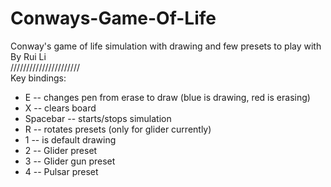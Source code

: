 # Conways-Game-Of-Life

Conway's game of life simulation with drawing and few presets to play with
By Rui Li
<br />//////////////////////<br />
Key bindings:
* E -- changes pen from erase to draw (blue is drawing, red is erasing)
* X -- clears board
* Spacebar -- starts/stops simulation
* R -- rotates presets (only for glider currently)
* 1 -- is default drawing
* 2 -- Glider preset
* 3 -- Glider gun preset
* 4 -- Pulsar preset

